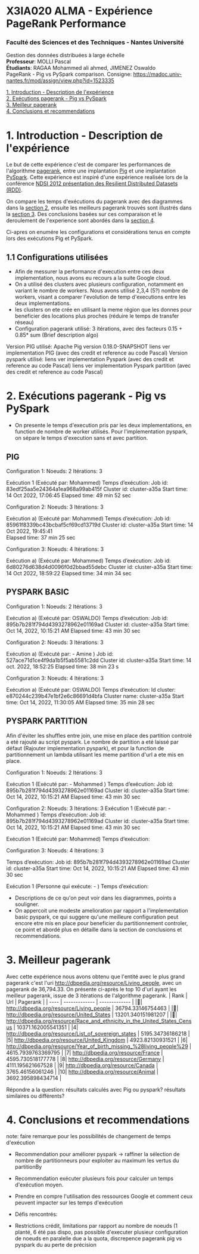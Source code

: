 # X3IA020 ALMA - Expérience PageRank Performance
### Faculté des Sciences et des Techniques - Nantes Université  
Gestion des données distribuées à large échelle  
**Professeur**: MOLLI Pascal  
**Étudiants**: RAGAA Mohammed ali ahmed, JIMENEZ Oswaldo  
PageRank - Pig vs PySpark comparison. Consigne: https://madoc.univ-nantes.fr/mod/assign/view.php?id=1523335 

[1. Introduction - Description de l'expérience](#1-introduction---description-de-lexpérience)  
[2. Exécutions pagerank - Pig vs PySpark](#2-exécutions-pagerank---pig-vs-pyspark)  
[3. Meilleur pagerank](#3-meilleur-pagerank)  
[4. Conclusions et recommendations](#4-conclusions-et-recommendations)

# 1. Introduction - Description de l'expérience
Le but de cette expérience c'est de comparer les performances de l'algorithme [pagerank](https://fr.wikipedia.org/wiki/PageRank), entre une implantation [Pig](https://en.wikipedia.org/wiki/Pig_Latin#:~:text=Pig%20Latin%20is%20a%20language,to%20create%20such%20a%20suffix.) et une implantation [PySpark](https://spark.apache.org/docs/latest/api/python/). Cette expérience est inspiré d'une expérience realisée lors de la conférence [NDSI 2012 présentation des Resilient Distributed Datasets (RDD)](https://www.youtube.com/watch?v=dXG4yC8ICEI).

On compare les temps d'exécutions du pagerank avec des diagrammes dans la [section 2]((#2-exécutions-pagerank---pig-vs-pyspark)  ), ensuite les meilleurs pagerank trouvés sont illustrés dans la [section 3]((#3-meilleur-pagerank) ). Des conclusions basées sur ces comparaison et le deroulement de l'experience sont abordés dans la [section 4](#4-conclusions-et-recommendations).

Ci-apres on enumére les configurations et considérations tenus en compte lors des exécutions Pig et PySpark.

## 1.1 Configurations utilisées
* Afin de messurer la performance d'execution entre ces deux implementation, nous avons eu recours a la suite Google cloud.
* On a utilisé des clusters avec plusieurs configuration, notamment en variant le nombre de workers. Nous avons utilisé 2,3,4 (5?) nombre de workers, visant a comparer l'evolution de temp d'executions entre les deux implementations.
* les clusters on ete crée en utilisant la meme région que les donnes pour beneficier des locations plus proches (réduire le temps de transfer réseau)
* Configuration pagerank utilisé: 3 itérations, avec des facteurs 0.15 + 0.85* sum (Brief description algo)


Version PIG utilisé: Apache Pig version 0.18.0-SNAPSHOT
liens ver implementation PIG (avec des credit et reference au code Pascal)
Version pyspark utilisé: 
liens ver implementation Pyspark (avec des credit et reference au code Pascal)
liens ver implementation Pyspark partition (avec des credit et reference au code Pascal)


# 2. Exécutions pagerank - Pig vs PySpark
* On presente le temps d'execution pris par les deux implementations, en function de nombre de worker utilisés. Pour l'implementation pyspark, on sépare le temps d'execution sans et avec partition.

## PIG
Configuration 1: 
Noeuds: 2
Itérations: 3

Exécution 1 (Exécuté par: Mohammed)
Temps d’exécution: 
Job id: 83edf25aa5e24364a1ea968a99ab415f 
Cluster id:  cluster-a35a 
Start time:  14 Oct 2022, 17:06:45
Elapsed time:  49 min 52 sec

Configuration 2: 
Noeuds: 3
Itérations: 3

Exécution a) (Exécuté par: Mohammed)
Temps d’exécution: 
Job id: 85961f8339bc43bcbaf5cf69cd13719d
Cluster id: cluster-a35a
Start time: 14 Oct 2022, 19:45:41  
Elapsed time:  37 min 25 sec


Configuration 3: 
Noeuds: 4
Itérations: 3

Exécution a) (Exécuté par: Mohammed)
Temps d’exécution: 
Job id: 6d80276d638d4d0096f0d2bbad55debc
Cluster id:  cluster-a35a
Start time:  14 Oct 2022, 18:59:22
Elapsed time:  34 min 34 sec



## PYSPARK BASIC
Configuration 1: 
Noeuds: 2
Itérations: 3


Exécution a) (Exécuté par: OSWALDO)
Temps d’exécution: 
Job id: 895b7b281f794d4393278962e01169ad
Cluster id: cluster-a35a
Start time: Oct 14, 2022, 10:15:21 AM
Elapsed time: 43 min 30 sec


Configuration 2: 
Noeuds: 3
Itérations: 3

Exécution a) (Exécuté par: - Amine )
Job id: 527ace71d1ce4f9da1b5f5ab5581c2dd 
Cluster id: cluster-a35a 
Start time: 14 oct. 2022, 18:52:25
Elapsed time: 38 min 23 s 



Configuration 3: 
Noeuds: 4
Itérations: 3


Exécution a) (Exécuté par: OSWALDO)
Temps d’exécution: 
Id cluster: e870244c239b47e1bf2e6c86691d4bfa
Cluster name: cluster-a35a
Start time: Oct 14, 2022, 11:30:05 AM
Elapsed time: 35 min 28 sec



## PYSPARK PARTITION
Afin d'éviter les shuffles entre join, une mise en place des partition controlé a eté rajouté au script pyspark. Le nombre de partition a eté laissé par défaut (Rajouter implementation pyspark), et pour la function de partitionnement un lambda utilisant les meme partition d'url a ete mis en place.

Configuration 1: 
Noeuds: 2
Itérations: 3

Exécution 1 (Exécuté par: - Mohammed )
Temps d’exécution: 
Job id: 895b7b281f794d4393278962e01169ad
Cluster id: cluster-a35a
Start time: Oct 14, 2022, 10:15:21 AM
Elapsed time: 43 min 30 sec



Configuration 2: 
Noeuds: 3
Itérations: 3
Exécution 1 (Exécuté par: - Mohammed )
Temps d’exécution: 
Job id: 895b7b281f794d4393278962e01169ad
Cluster id: cluster-a35a
Start time: Oct 14, 2022, 10:15:21 AM
Elapsed time: 43 min 30 sec



Exécution 1 (Exécuté par: Mohammed)
Temps d’exécution:

Configuration 3: 
Noeuds: 4
Itérations: 3

Temps d’exécution: 
Job id: 895b7b281f794d4393278962e01169ad
Cluster id: cluster-a35a
Start time: Oct 14, 2022, 10:15:21 AM
Elapsed time: 43 min 30 sec

Exécution 1 (Personne qui exécute: - )
Temps d’exécution:

* Descriptions de ce qu'on peut voir dans les diagrammes, points a souligner. 
* On appercoit une modeste amelioration par rapport a l'implementation basic pyspark, ce qui suggere qu'une meilleure configuration peut encore etre mis en place pour beneficier du partitionnement controler, ce point et abordé plus en détaille dans la section de conclusions et recommendations.

# 3. Meilleur pagerank
Avec cette expérience nous avons obtenu que l'entité avec le plus grand pagerank c'est l'uri <http://dbpedia.org/resource/Living_people>, avec un pagerank de 36,794.33. On présente ci-après le top 10 d'url ayant les meilleur pagerank, issue de 3 itérations de l'algorithme pagerank.
| Rank | Url  | Pagerank |
| ---- | ------------- | ------------- |
|:1st_place_medal:| http://dbpedia.org/resource/Living_people | 36794.33146754463  |
|:2nd_place_medal:| http://dbpedia.org/resource/United_States | 13201.340151981207  |
|:3rd_place_medal:| http://dbpedia.org/resource/Race_and_ethnicity_in_the_United_States_Census | 10371.162005541351  |
|4| http://dbpedia.org/resource/List_of_sovereign_states  | 5195.34736186218  |
|5| http://dbpedia.org/resource/United_Kingdom  | 4923.82130931521  |
|6| http://dbpedia.org/resource/Year_of_birth_missing_%28living_people%29  | 4615.7939763369795  |
|7| http://dbpedia.org/resource/France  | 4595.730518177778  |
|8| http://dbpedia.org/resource/Germany  | 4111.195621667528  |
|9| http://dbpedia.org/resource/Canada  | 3765.46156061246 |
|10| http://dbpedia.org/resource/Animal  | 3692.395898434714  |

Répondre a la question: résultats calculés avec Pig ou pyspark? résultats similaires ou différents?

# 4. Conclusions et recommendations
note: faire remarque pour les possibilités de changement de temps d'exécution
* Recommendation pour améliorer pyspark -> raffiner la sélection de nombre de partitionneurs pour exploiter au maximum les vertus du partitionBy
* Recommendation exécuter plusieurs fois pour calculer un temps d'exécution moyen.
* Prendre en compre l'utilisation des ressources Google et comment ceux peuvent impacter sur les temps d'exécution

* Défis rencontrés:
* Restrictions crédit, limitations par rapport au nombre de noeuds (1 planté, 6 été pas dispo, pas possible d'executer plusieur configuration de noeuds en paralelle due a la quota, discrepence pagerank pig vs pyspark du au perte de précision

